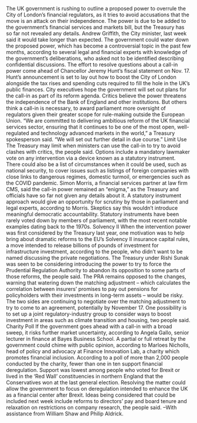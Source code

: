 The UK government is rushing to outline a proposed power to overrule the City of London’s financial regulators, as it tries to avoid accusations that the move is an attack on their independence.
The power is due to be added to the government’s financial services and markets bill, but the Treasury has so far not revealed any details. Andrew Griffith, the City minister, last week said it would take longer than expected.
The government could water down the proposed power, which has become a controversial topic in the past few months, according to several legal and financial experts with knowledge of the government’s deliberations, who asked not to be identified describing confidential discussions.
The effort to resolve questions about a call-in power come ahead of Chancellor Jeremy Hunt’s fiscal statement on Nov. 17. Hunt’s announcement is set to lay out how to boost the City of London alongside the tax rises and spending cuts required to fill the hole in the UK’s public finances. City executives hope the government will set out plans for the call-in as part of its reform agenda.
Critics believe the power threatens the independence of the Bank of England and other institutions. But others think a call-in is necessary, to award parliament more oversight of regulators given their greater scope for rule-making outside the European Union.
“We are committed to delivering ambitious reform of the UK financial services sector, ensuring that it continues to be one of the most open, well-regulated and technology advanced markets in the world,” a Treasury spokesperson said. “We will set out further detail in due course.”
Limit Use
The Treasury may limit when ministers can use the call-in to try to avoid clashes with critics, the people said. Options include a mandatory lawmaker vote on any intervention via a device known as a statutory instrument. There could also be a list of circumstances when it could be used, such as national security, to cover issues such as listings of foreign companies with close links to dangerous regimes, domestic turmoil, or emergencies such as the COVID pandemic.
Simon Morris, a financial services partner at law firm CMS, said the call-in power remained an “enigma,” as the Treasury and officials have so far not given any details about it. A statutory instrument approach would give an opportunity for scrutiny by those in parliament and legal experts, according to Morris.
Skeptics say this wouldn’t introduce meaningful democratic accountability. Statutory instruments have been rarely voted down by members of parliament, with the most recent notable examples dating back to the 1970s.
Solvency II
When the intervention power was first considered by the Treasury last year, one motivation was to help bring about dramatic reforms to the EU’s Solvency II insurance capital rules, a move intended to release billions of pounds of investment for infrastructure investment, according to the people, who didn’t want to be named discussing the private negotiations.
The Treasury under Rishi Sunak was seen to be considering introducing the power to try to force the Prudential Regulation Authority to abandon its opposition to some parts of those reforms, the people said.
The PRA remains opposed to the changes, warning that watering down the matching adjustment – which calculates the correlation between insurers’ promises to pay out pensions for policyholders with their investments in long-term assets – would be risky.
The two sides are continuing to negotiate over the matching adjustment to try to come to an agreement, potentially by November 17. One possibility is to set up a joint regulatory-industry group to consider ways to boost investment in areas such as climate transition and housing, two people said.
Charity Poll
If the government goes ahead with a call-in with a broad sweep, it risks further market uncertainty, according to Angela Gallo, senior lecturer in finance at Bayes Business School.
A partial or full retreat by the government could chime with public opinion, according to Marloes Nicholls, head of policy and advocacy at Finance Innovation Lab, a charity which promotes financial inclusion. According to a poll of more than 2,000 people conducted by the charity, fewer than one in ten support financial deregulation. Support was lowest among people who voted for Brexit or lived in the ‘Red Wall’ constituencies in northern England that the Conservatives won at the last general election.
Resolving the matter could allow the government to focus on deregulation intended to enhance the UK as a financial center after Brexit. Ideas being considered that could be included next week include reforms to directors’ pay and board tenure and relaxation on restrictions on company research, the people said.
–With assistance from William Shaw and Philip Aldrick.
